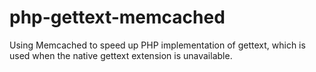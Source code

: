 php-gettext-memcached
=====================

Using Memcached to speed up PHP implementation of gettext, which is used when the native gettext extension is unavailable. 
